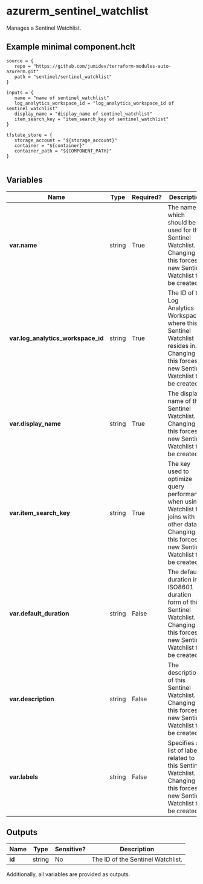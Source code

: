 # azurerm_sentinel_watchlist

Manages a Sentinel Watchlist.

## Example minimal component.hclt

```hcl
source = {
   repo = "https://github.com/jumidev/terraform-modules-auto-azurerm.git" 
   path = "sentinel/sentinel_watchlist" 
}

inputs = {
   name = "name of sentinel_watchlist" 
   log_analytics_workspace_id = "log_analytics_workspace_id of sentinel_watchlist" 
   display_name = "display_name of sentinel_watchlist" 
   item_search_key = "item_search_key of sentinel_watchlist" 
}

tfstate_store = {
   storage_account = "${storage_account}" 
   container = "${container}" 
   container_path = "${COMPONENT_PATH}" 
}


```

## Variables

| Name | Type | Required? |  Description |
| ---- | ---- | --------- |  ----------- |
| **var.name** | string | True | The name which should be used for this Sentinel Watchlist. Changing this forces a new Sentinel Watchlist to be created. | 
| **var.log_analytics_workspace_id** | string | True | The ID of the Log Analytics Workspace where this Sentinel Watchlist resides in. Changing this forces a new Sentinel Watchlist to be created. | 
| **var.display_name** | string | True | The display name of this Sentinel Watchlist. Changing this forces a new Sentinel Watchlist to be created. | 
| **var.item_search_key** | string | True | The key used to optimize query performance when using Watchlist for joins with other data. Changing this forces a new Sentinel Watchlist to be created. | 
| **var.default_duration** | string | False | The default duration in ISO8601 duration form of this Sentinel Watchlist. Changing this forces a new Sentinel Watchlist to be created. | 
| **var.description** | string | False | The description of this Sentinel Watchlist. Changing this forces a new Sentinel Watchlist to be created. | 
| **var.labels** | string | False | Specifies a list of labels related to this Sentinel Watchlist. Changing this forces a new Sentinel Watchlist to be created. | 



## Outputs

| Name | Type | Sensitive? | Description |
| ---- | ---- | --------- | --------- |
| **id** | string | No  | The ID of the Sentinel Watchlist. | 

Additionally, all variables are provided as outputs.

